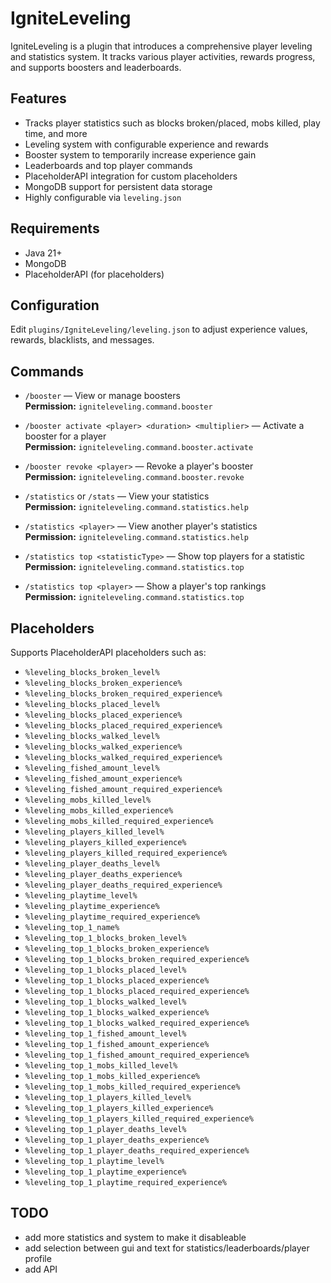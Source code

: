 # IgniteLeveling

IgniteLeveling is a plugin that introduces a comprehensive player leveling and statistics system. It tracks various player activities, rewards progress, and supports boosters and leaderboards.

## Features

- Tracks player statistics such as blocks broken/placed, mobs killed, play time, and more
- Leveling system with configurable experience and rewards
- Booster system to temporarily increase experience gain
- Leaderboards and top player commands
- PlaceholderAPI integration for custom placeholders
- MongoDB support for persistent data storage
- Highly configurable via `leveling.json`

## Requirements

- Java 21+
- MongoDB
- PlaceholderAPI (for placeholders)

## Configuration

Edit `plugins/IgniteLeveling/leveling.json` to adjust experience values, rewards, blacklists, and messages.

## Commands

- `/booster` — View or manage boosters  
**Permission:** `igniteleveling.command.booster`


- `/booster activate <player> <duration> <multiplier>` — Activate a booster for a player  
**Permission:** `igniteleveling.command.booster.activate`


- `/booster revoke <player>` — Revoke a player's booster  
  **Permission:** `igniteleveling.command.booster.revoke`


- `/statistics` or `/stats` — View your statistics  
  **Permission:** `igniteleveling.command.statistics.help`


- `/statistics <player>` — View another player's statistics  
  **Permission:** `igniteleveling.command.statistics.help`


- `/statistics top <statisticType>` — Show top players for a statistic  
  **Permission:** `igniteleveling.command.statistics.top`


- `/statistics top <player>` — Show a player's top rankings  
  **Permission:** `igniteleveling.command.statistics.top`
## Placeholders

Supports PlaceholderAPI placeholders such as:
- `%leveling_blocks_broken_level%`
- `%leveling_blocks_broken_experience%`
- `%leveling_blocks_broken_required_experience%`
- `%leveling_blocks_placed_level%`
- `%leveling_blocks_placed_experience%`
- `%leveling_blocks_placed_required_experience%`
- `%leveling_blocks_walked_level%`
- `%leveling_blocks_walked_experience%`
- `%leveling_blocks_walked_required_experience%`
- `%leveling_fished_amount_level%`
- `%leveling_fished_amount_experience%`
- `%leveling_fished_amount_required_experience%`
- `%leveling_mobs_killed_level%`
- `%leveling_mobs_killed_experience%`
- `%leveling_mobs_killed_required_experience%`
- `%leveling_players_killed_level%`
- `%leveling_players_killed_experience%`
- `%leveling_players_killed_required_experience%`
- `%leveling_player_deaths_level%`
- `%leveling_player_deaths_experience%`
- `%leveling_player_deaths_required_experience%`
- `%leveling_playtime_level%`
- `%leveling_playtime_experience%`
- `%leveling_playtime_required_experience%`
- `%leveling_top_1_name%`
- `%leveling_top_1_blocks_broken_level%`
- `%leveling_top_1_blocks_broken_experience%`
- `%leveling_top_1_blocks_broken_required_experience%`
- `%leveling_top_1_blocks_placed_level%`
- `%leveling_top_1_blocks_placed_experience%`
- `%leveling_top_1_blocks_placed_required_experience%`
- `%leveling_top_1_blocks_walked_level%`
- `%leveling_top_1_blocks_walked_experience%`
- `%leveling_top_1_blocks_walked_required_experience%`
- `%leveling_top_1_fished_amount_level%`
- `%leveling_top_1_fished_amount_experience%`
- `%leveling_top_1_fished_amount_required_experience%`
- `%leveling_top_1_mobs_killed_level%`
- `%leveling_top_1_mobs_killed_experience%`
- `%leveling_top_1_mobs_killed_required_experience%`
- `%leveling_top_1_players_killed_level%`
- `%leveling_top_1_players_killed_experience%`
- `%leveling_top_1_players_killed_required_experience%`
- `%leveling_top_1_player_deaths_level%`
- `%leveling_top_1_player_deaths_experience%`
- `%leveling_top_1_player_deaths_required_experience%`
- `%leveling_top_1_playtime_level%`
- `%leveling_top_1_playtime_experience%`
- `%leveling_top_1_playtime_required_experience%`

## TODO

- add more statistics and system to make it disableable
- add selection between gui and text for statistics/leaderboards/player profile
- add API